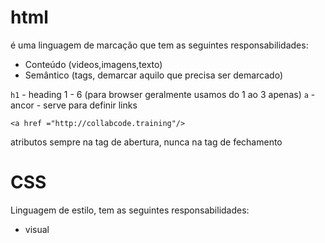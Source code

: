 # html

é uma linguagem de marcação que tem as seguintes responsabilidades:

- Conteúdo (videos,imagens,texto)
- Semântico (tags, demarcar aquilo que precisa ser demarcado)

`h1` - heading 1 - 6 (para browser geralmente usamos do 1 ao 3 apenas)
`a` - ancor - serve para definir links

```
<a href ="http://collabcode.training"/>
```

atributos sempre na tag de abertura, nunca na tag de fechamento

# CSS

Linguagem de estilo, tem as seguintes responsabilidades:

- visual
